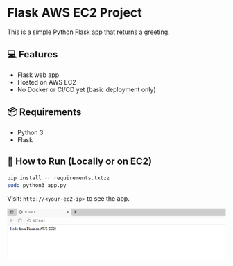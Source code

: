 # Flask AWS EC2 Project

This is a simple Python Flask app that returns a greeting.

## 💻 Features
- Flask web app
- Hosted on AWS EC2
- No Docker or CI/CD yet (basic deployment only)

## 📦 Requirements
- Python 3
- Flask

## 🚀 How to Run (Locally or on EC2)

```bash
pip install -r requirements.txtzz
sudo python3 app.py
```

Visit: `http://<your-ec2-ip>` to see the app.

![Screenshot](screenshot.png)
